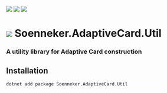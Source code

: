 ﻿[![](https://img.shields.io/nuget/v/soenneker.adaptivecard.util.svg?style=for-the-badge)](https://www.nuget.org/packages/soenneker.adaptivecard.util/)
[![](https://img.shields.io/github/actions/workflow/status/soenneker/soenneker.adaptivecard.util/publish-package.yml?style=for-the-badge)](https://github.com/soenneker/soenneker.adaptivecard.util/actions/workflows/publish-package.yml)
[![](https://img.shields.io/nuget/dt/soenneker.adaptivecard.util.svg?style=for-the-badge)](https://www.nuget.org/packages/soenneker.adaptivecard.util/)

# ![](https://user-images.githubusercontent.com/4441470/224455560-91ed3ee7-f510-4041-a8d2-3fc093025112.png) Soenneker.AdaptiveCard.Util
### A utility library for Adaptive Card construction

## Installation

```
dotnet add package Soenneker.AdaptiveCard.Util
```
